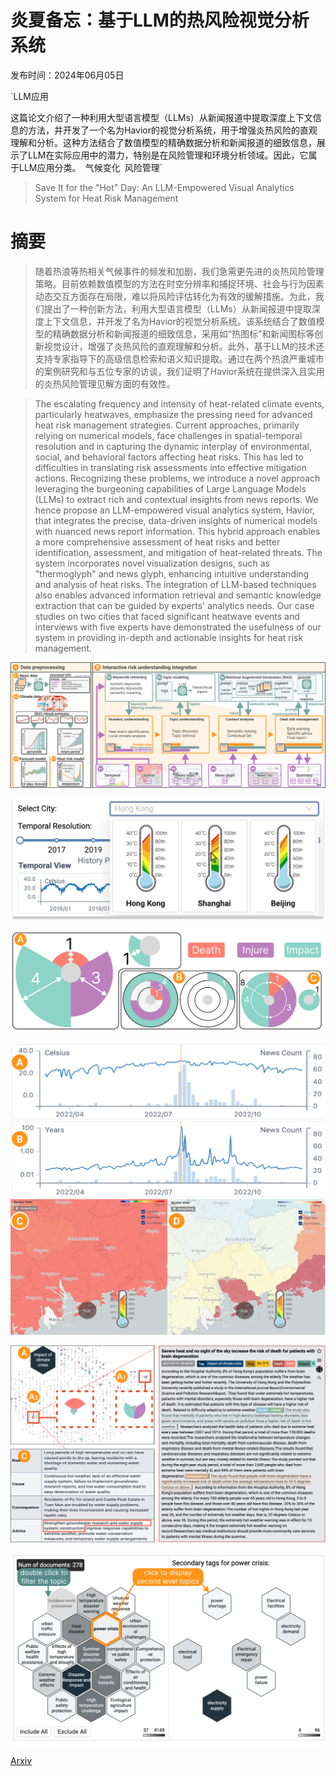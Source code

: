# 炎夏备忘：基于LLM的热风险视觉分析系统

发布时间：2024年06月05日

`LLM应用

这篇论文介绍了一种利用大型语言模型（LLMs）从新闻报道中提取深度上下文信息的方法，并开发了一个名为Havior的视觉分析系统，用于增强炎热风险的直观理解和分析。这种方法结合了数值模型的精确数据分析和新闻报道的细致信息，展示了LLM在实际应用中的潜力，特别是在风险管理和环境分析领域。因此，它属于LLM应用分类。` `气候变化` `风险管理`

> Save It for the "Hot" Day: An LLM-Empowered Visual Analytics System for Heat Risk Management

# 摘要

> 随着热浪等热相关气候事件的频发和加剧，我们急需更先进的炎热风险管理策略。目前依赖数值模型的方法在时空分辨率和捕捉环境、社会与行为因素动态交互方面存在局限，难以将风险评估转化为有效的缓解措施。为此，我们提出了一种创新方法，利用大型语言模型（LLMs）从新闻报道中提取深度上下文信息，并开发了名为Havior的视觉分析系统。该系统结合了数值模型的精确数据分析和新闻报道的细致信息，采用如“热图标”和新闻图标等创新视觉设计，增强了炎热风险的直观理解和分析。此外，基于LLM的技术还支持专家指导下的高级信息检索和语义知识提取。通过在两个热浪严重城市的案例研究和与五位专家的访谈，我们证明了Havior系统在提供深入且实用的炎热风险管理见解方面的有效性。

> The escalating frequency and intensity of heat-related climate events, particularly heatwaves, emphasize the pressing need for advanced heat risk management strategies. Current approaches, primarily relying on numerical models, face challenges in spatial-temporal resolution and in capturing the dynamic interplay of environmental, social, and behavioral factors affecting heat risks. This has led to difficulties in translating risk assessments into effective mitigation actions. Recognizing these problems, we introduce a novel approach leveraging the burgeoning capabilities of Large Language Models (LLMs) to extract rich and contextual insights from news reports. We hence propose an LLM-empowered visual analytics system, Havior, that integrates the precise, data-driven insights of numerical models with nuanced news report information. This hybrid approach enables a more comprehensive assessment of heat risks and better identification, assessment, and mitigation of heat-related threats. The system incorporates novel visualization designs, such as "thermoglyph" and news glyph, enhancing intuitive understanding and analysis of heat risks. The integration of LLM-based techniques also enables advanced information retrieval and semantic knowledge extraction that can be guided by experts' analytics needs. Our case studies on two cities that faced significant heatwave events and interviews with five experts have demonstrated the usefulness of our system in providing in-depth and actionable insights for heat risk management.

![炎夏备忘：基于LLM的热风险视觉分析系统](../../../paper_images/2406.03317/x2.png)

![炎夏备忘：基于LLM的热风险视觉分析系统](../../../paper_images/2406.03317/x3.png)

![炎夏备忘：基于LLM的热风险视觉分析系统](../../../paper_images/2406.03317/x4.png)

![炎夏备忘：基于LLM的热风险视觉分析系统](../../../paper_images/2406.03317/x5.png)

![炎夏备忘：基于LLM的热风险视觉分析系统](../../../paper_images/2406.03317/x6.png)

![炎夏备忘：基于LLM的热风险视觉分析系统](../../../paper_images/2406.03317/x7.png)

[Arxiv](https://arxiv.org/abs/2406.03317)